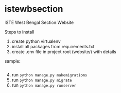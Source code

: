 # istewbsection
ISTE West Bengal Section Website

Steps to install

1. create python virtualenv
2. install all packages from requirements.txt
3. create .env file in project root (website/) with details

sample:

```

```

4. run ```python manage.py makemigrations```
5. run ```python manage.py migrate```
6. run ```python manage.py runserver```